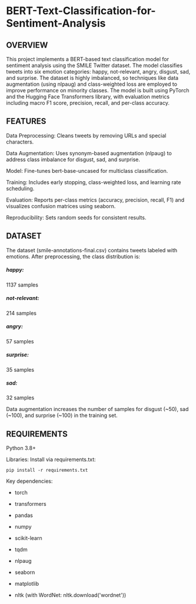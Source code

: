 # BERT-Text-Classification-for-Sentiment-Analysis

<h2>OVERVIEW</h2>

This project implements a BERT-based text classification model for sentiment analysis using the SMILE Twitter dataset. The model classifies tweets into six emotion categories: happy, not-relevant, angry, disgust, sad, and surprise. The dataset is highly imbalanced, so techniques like data augmentation (using nlpaug) and class-weighted loss are employed to improve performance on minority classes. The model is built using PyTorch and the Hugging Face Transformers library, with evaluation metrics including macro F1 score, precision, recall, and per-class accuracy.

<h2>FEATURES</h2>





Data Preprocessing: Cleans tweets by removing URLs and special characters.



Data Augmentation: Uses synonym-based augmentation (nlpaug) to address class imbalance for disgust, sad, and surprise.



Model: Fine-tunes bert-base-uncased for multiclass classification.



Training: Includes early stopping, class-weighted loss, and learning rate scheduling.



Evaluation: Reports per-class metrics (accuracy, precision, recall, F1) and visualizes confusion matrices using seaborn.



Reproducibility: Sets random seeds for consistent results.


<h2>DATASET</h2>

The dataset (smile-annotations-final.csv) contains tweets labeled with emotions. After preprocessing, the class distribution is:





<h5>happy:</h5> 1137 samples



<h5>not-relevant:</h5> 214 samples



<h5>angry:</h5> 57 samples



<h5>surprise:</h5> 35 samples



<h5>sad:</h5> 32 samples



Data augmentation increases the number of samples for disgust (~50), sad (~100), and surprise (~100) in the training set.

<h2>REQUIREMENTS</h2>





Python 3.8+



Libraries: Install via requirements.txt:

```pip install -r requirements.txt```

Key dependencies:





* torch



* transformers



* pandas



* numpy



* scikit-learn



* tqdm



* nlpaug



* seaborn



* matplotlib



* nltk (with WordNet: nltk.download('wordnet'))


